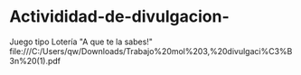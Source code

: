 # Activididad-de-divulgacion-
Juego tipo Lotería "A que te la sabes!"
file:///C:/Users/qw/Downloads/Trabajo%20mol%203,%20divulgaci%C3%B3n%20(1).pdf
